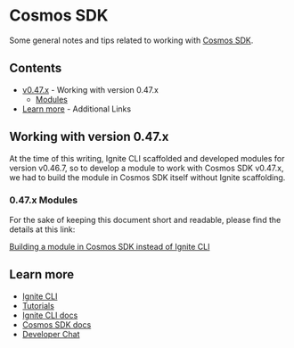 # Cosmos SDK
Some general notes and tips related to working with [Cosmos SDK](https://tutorials.cosmos.network/).

## Contents

* [v0.47.x](#working-with-version-047x) - Working with version 0.47.x
	* [Modules](#047x-modules)
* [Learn more](#learn-more) - Additional Links

## Working with version 0.47.x
At the time of this writing, Ignite CLI scaffolded and developed modules for version v0.46.7, so to develop a module to work with Cosmos SDK v0.47.x, we had to build the module in Cosmos SDK itself without Ignite scaffolding.

### 0.47.x Modules
For the sake of keeping this document short and readable, please find the details at this link:

[Building a module in Cosmos SDK instead of Ignite CLI](/cosmos/BuildingCosmosModule.md)

## Learn more

- [Ignite CLI](https://ignite.com/cli)
- [Tutorials](https://docs.ignite.com/guide)
- [Ignite CLI docs](https://docs.ignite.com)
- [Cosmos SDK docs](https://docs.cosmos.network)
- [Developer Chat](https://discord.gg/ignite)